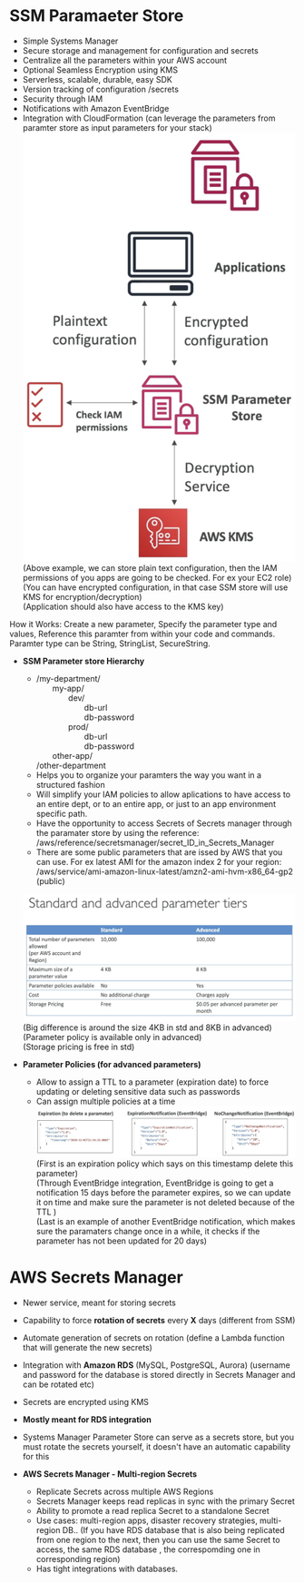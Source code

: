 # SSM Paramaeter Store

  - Simple Systems Manager
  - Secure storage and management for configuration and secrets 
  - Centralize all the parameters within your AWS account
  - Optional Seamless Encryption using KMS
  - Serverless, scalable, durable, easy SDK
  - Version tracking of configuration /secrets
  - Security through IAM
  - Notifications with Amazon EventBridge
  - Integration with CloudFormation (can leverage the parameters from paramter store as input parameters for your stack)  
   ![Alt text](images/SSM_ParameterStore.png)    
  (Above example, we can store plain text configuration, then the IAM permissions of you apps are going to be checked. For ex your EC2 role)    
  (You can have encrypted configuration, in that case SSM store will use KMS for encryption/decryption)    
  (Application should also have access to the KMS key)   

How it Works: Create a new parameter, Specify the parameter type and values, Reference this paramter from within your code and commands.  
Paramter type can be String, StringList, SecureString.   

- **SSM Parameter store Hierarchy**
    - /my-department/  
    &emsp;&emsp;my-app/  
    &emsp;&emsp;&emsp;&emsp;dev/  
    &emsp;&emsp;&emsp;&emsp;&emsp;&emsp;db-url  
    &emsp;&emsp;&emsp;&emsp;&emsp;&emsp;db-password  
    &emsp;&emsp;&emsp;&emsp;prod/  
    &emsp;&emsp;&emsp;&emsp;&emsp;&emsp;db-url  
    &emsp;&emsp;&emsp;&emsp;&emsp;&emsp;db-password  
    &emsp;&emsp;other-app/  
    /other-department  
    - Helps you to organize your paramters the way you want in a structured fashion
    - Will simplify your IAM policies to allow aplications to have access to an entire dept, or to an entire app, or just to an app environment specific path.
    - Have the opportunity to access Secrets of Secrets manager through the paramater store by using the reference:
        /aws/reference/secretsmanager/secret_ID_in_Secrets_Manager
    - There are some public parameters that are issed by AWS that you can use. For ex latest AMI for the amazon index 2 for your region:  
        /aws/service/ami-amazon-linux-latest/amzn2-ami-hvm-x86_64-gp2 (public)

    ![Alt text](images/ParameterTiers.png)  
    (Big difference is around the size 4KB in std and 8KB in advanced)  
    (Parameter policy is available only in advanced)  
    (Storage pricing is free in std)  

- **Parameter Policies (for advanced parameters)**
    - Allow to assign a TTL to a parameter (expiration date) to force updating or deleting sensitive data such as passwords
    - Can assign multiple policies at a time
    ![Alt text](images/ParameterPolicy.png)
    (First is an expiration policy which says on this timestamp delete this parameter)  
    (Through EventBridge integration, EventBridge is going to get a notification 15 days before the parameter expires, so we can update it on time and make sure the parameter is not deleted because of the TTL )  
    (Last is an example of another EventBridge notification, which makes sure the paramaters change once in a while, it checks if the parameter has not been updated for 20 days)  

# AWS Secrets Manager

  - Newer service, meant for storing secrets
  - Capability to force **rotation of secrets** every **X** days (different from SSM)
  - Automate generation of secrets on rotation (define a Lambda function that will generate the new secrets)
  - Integration with **Amazon RDS** (MySQL, PostgreSQL, Aurora) (username and password for the database is stored directly in Secrets Manager and can be rotated etc)  
  - Secrets are encrypted using KMS
  - **Mostly meant for RDS integration**

- Systems Manager Parameter Store can serve as a secrets store, but you must rotate the secrets yourself, it doesn't have an automatic capability for this

- **AWS Secrets Manager - Multi-region Secrets**
    - Replicate Secrets across multiple AWS Regions
    - Secrets Manager keeps read replicas in sync with the primary Secret
    - Ability to promote a read replica Secret to a standalone Secret
    - Use cases: multi-region apps, disaster recovery strategies, multi-region DB.. (If you have RDS database that is also being replicated from one region to the next, then you can use the same Secret to access, the same RDS database , the correspomding one in corresponding region)
    - Has tight integrations with databases.
 
